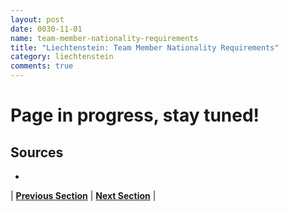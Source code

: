 ```yaml
---
layout: post
date: 0030-11-01
name: team-member-nationality-requirements
title: "Liechtenstein: Team Member Nationality Requirements"
category: liechtenstein
comments: true
---
```


# Page in progress, stay tuned!

Sources
---

- 


| **[Previous Section]( https://neo-project.github.io/global-blockchain-compliance-hub//liechtenstein/liechtenstein-registry-requirements.html)** | **[Next Section]( https://neo-project.github.io/global-blockchain-compliance-hub//liechtenstein/liechtenstein-tax-and-auditing-requirements.html)** |
